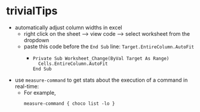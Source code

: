 # trivialTips
- automatically adjust column widths in excel
  - right click on the sheet --> view code --> select worksheet from the dropdown
  - paste this code before the `End Sub` line: `Target.EntireColumn.AutoFit`
    - ```
      Private Sub Worksheet_Change(ByVal Target As Range)
        Cells.EntireColumn.AutoFit
      End Sub
      ```
- use `measure-command` to get stats about the execution of a command in real-time:
  - For example,
    ```
    measure-command { choco list -lo }
    ```
